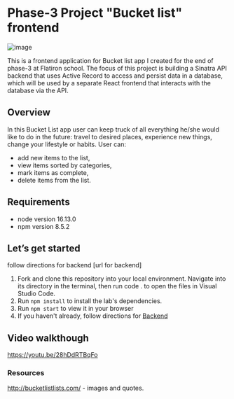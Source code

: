 # Phase-3 Project "Bucket list" frontend
![image](https://user-images.githubusercontent.com/88262913/167184972-aa858e33-4fca-4ca0-83c6-7f7d705827ef.png)

This is a frontend application for Bucket list app I created for the end of phase-3 at Flatiron school. 
The focus of this project is building a Sinatra API backend that uses Active Record to access and persist data in a database, which will be used by a separate React frontend that interacts with the database via the API.
  
## Overview 
In this Bucket List app user can keep truck of all everything he/she would like to do in the future: travel to desired places, experience new things, change your lifestyle or habits. 
User can:
* add new items to the list, 
* view items sorted by categories, 
* mark items as complete,
* delete items from the list.

## Requirements
* node version 16.13.0
* npm version 8.5.2

## Let’s get started
follow directions for backend [url for backend]
1.  Fork and clone this repository into your local environment. Navigate into its directory in the terminal, then run code . to open the files in Visual Studio Code.
2.  Run `npm install` to install the lab's dependencies.
3.  Run `npm start` to view it in your browser
4.	If you haven't already, follow directions for [Backend](https://github.com/Khrebtova/phase-3-sinatra-react-project) 

## Video walkthough 
https://youtu.be/28hDdRTBqFo


### Resources
http://bucketlistlists.com/ - images and quotes.
 


